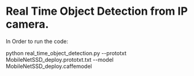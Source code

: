 # Real Time Object Detection from IP camera.
 
In Order to run the code: 

python real_time_object_detection.py --prototxt MobileNetSSD_deploy.prototxt.txt --model MobileNetSSD_deploy.caffemodel
